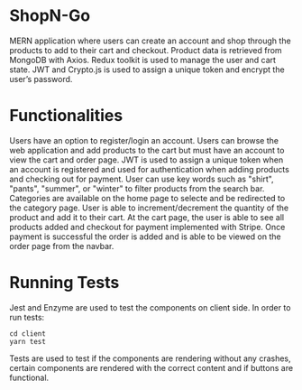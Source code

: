 # ShopN-Go

MERN application where users can create an account and shop through the products to add to their cart and checkout. Product data is retrieved from MongoDB with Axios.
Redux toolkit is used to manage the user and cart state. JWT and Crypto.js is used to assign a unique token and encrypt the user’s password.

# Functionalities
Users have an option to register/login an account. Users can  browse the web application and add products to the cart but must have an account to view the cart and order page.
JWT is used to assign a unique token when an account is registered and used for authentication when adding products and checking out for payment.
User can use key words such as "shirt", "pants", "summer", or "winter" to filter products from the search bar. Categories are available on the home page to selecte and
be redirected to the category page. User is able to increment/decrement the quantity of the product and add it to their cart. At the cart page, the user is able to see all products added
and checkout for payment implemented with Stripe. Once payment is successful the order is added and is able to be viewed on the order page from the navbar.


# Running Tests
Jest and Enzyme are used to test the components on client side. In order to run tests:
```
cd client
yarn test
```
Tests are used to test if the components are rendering without any crashes, certain components are rendered with the correct content and if buttons are functional.
